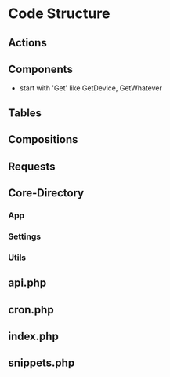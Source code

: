 # Code Structure 

## Actions

## Components 
- start with 'Get' like GetDevice, GetWhatever

## Tables

## Compositions 

## Requests

## Core-Directory

### App

### Settings

### Utils

## api.php

## cron.php

## index.php

## snippets.php